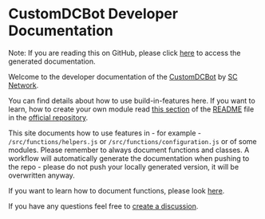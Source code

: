 # CustomDCBot Developer Documentation
Note: If you are reading this on GitHub, please click [here](https://custombot-devdocs.sc-network.net/) to access the generated documentation.

Welcome to the developer documentation of the [CustomDCBot](https://gitub.com/SCNetwork/CustomDCBot) by [SC Network](https://github.com/SCNetwork).

You can find details about how to use build-in-features here. If you want to learn, how to create your own module read [this section](https://github.com/SCNetwork/CustomDCBot/#add-your-own-modules) of the [README](https://github.com/SCNetwork/CustomDCBot/#custom-bot) file in the [official repository](https://github.com/SCNetwork/CustomDCBot).

This site documents how to use features in - for example - `/src/functions/helpers.js` or `/src/functions/configuration.js` or of some modules. Please remember to always document functions and classes. A workflow will automatically generate the documentation when pushing to the repo - please do not push your locally generated version, it will be overwritten anyway. 

If you want to learn how to document functions, please look [here](https://jsdoc.app/index.html#block-tags).

If you have any questions feel free to [create a discussion](https://github.com/SCNetwork/CustomDCBot/discussions/new).